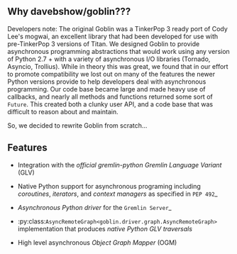 ## Why davebshow/goblin???

Developers note:
The original Goblin was a TinkerPop 3 ready port of Cody Lee's mogwai, an excellent library that had been developed for use with pre-TinkerPop 3 versions of Titan. We designed Goblin to provide asynchronous programming abstractions that would work using any version of Python 2.7 + with a variety of asynchronous I/O libraries (Tornado, Asyncio, Trollius). While in theory this was great, we found that in our effort to promote compatibility we lost out on many of the features the newer Python versions provide to help developers deal with asynchronous programming. Our code base became large and made heavy use of callbacks, and nearly all methods and functions returned some sort of `Future`. This created both a clunky user API, and a code base that was difficult to reason about and maintain.

So, we decided to rewrite Goblin from scratch...

## Features

- Integration with the *official gremlin-python Gremlin Language Variant* (GLV)

- Native Python support for asynchronous programing including *coroutines*,
  *iterators*, and *context managers* as specified in `PEP 492`_

- *Asynchronous Python driver* for the `Gremlin Server`_

- :py:class:`AsyncRemoteGraph<goblin.driver.graph.AsyncRemoteGraph>`
  implementation that produces *native Python GLV traversals*

- High level asynchronous *Object Graph Mapper* (OGM)
